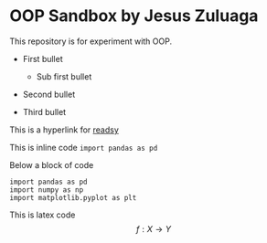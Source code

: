 # OOP Sandbox by Jesus Zuluaga

This repository is for experiment with OOP.

- First bullet
    - Sub first bullet
- Second bullet

- Third bullet

This is a hyperlink for [readsy](http://www.readsy.co/)

This is inline code `import pandas as pd`

Below a block of code
```
import pandas as pd
import numpy as np
import matplotlib.pyplot as plt
```

This is latex code 
$$ f: X \longrightarrow Y $$